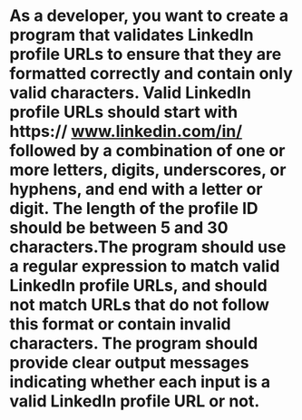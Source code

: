 # As a developer, you want to create a program that validates LinkedIn profile URLs to ensure that they are formatted correctly and contain only valid characters. Valid LinkedIn profile URLs should start with https:// www.linkedin.com/in/ followed by a combination of one or more letters, digits, underscores, or hyphens, and end with a letter or digit. The length of the profile ID should be between 5 and 30 characters.The program should use a regular expression to match valid LinkedIn profile URLs, and should not match URLs that do not follow this format or contain invalid characters. The program should provide clear output messages indicating whether each input is a valid LinkedIn profile URL or not.
